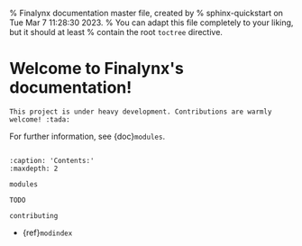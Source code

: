 % Finalynx documentation master file, created by
% sphinx-quickstart on Tue Mar  7 11:28:30 2023.
% You can adapt this file completely to your liking, but it should at least
% contain the root `toctree` directive.

# Welcome to Finalynx's documentation!

```{warning}
This project is under heavy development. Contributions are warmly welcome! :tada:
```

For further information, see {doc}`modules`.

```{include} ../README.md
```

```{toctree}
:caption: 'Contents:'
:maxdepth: 2

modules

TODO

contributing
```
- {ref}`modindex`
